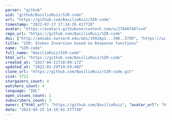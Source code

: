 ```yaml
---
parser: "github"
uid: "github/BasilioRuiz/SIR-code"
url: "https://github.com/BasilioRuiz/SIR-code"
timestamp: "2022-07-17 17:24:26.417728"
avatar: "https://avatars.githubusercontent.com/u/27848748?v=4"
repo_url: "https://github.com/BasilioRuiz/SIR-code"
doi: ["http://adsabs.harvard.edu/abs/1992ApJ...398..375R", "https://ui.adsabs.harvard.edu/abs/2012ascl.soft12008R/abstract"]
title: "SIR: Stokes Inversion based on Response functions"
name: "SIR-code"
full_name: "BasilioRuiz/SIR-code"
html_url: "https://github.com/BasilioRuiz/SIR-code"
created_at: "2017-04-21T10:09:17Z"
updated_at: "2022-01-29T19:59:40Z"
clone_url: "https://github.com/BasilioRuiz/SIR-code.git"
size: 5722
stargazers_count: 4
watchers_count: 4
language: "IDL"
open_issues_count: 1
subscribers_count: 3
owner: {"html_url": "https://github.com/BasilioRuiz", "avatar_url": "https://avatars.githubusercontent.com/u/27848748?v=4", "login": "BasilioRuiz", "type": "User"}
date: "2023-04-15 14:19:41.577740"
---
```


